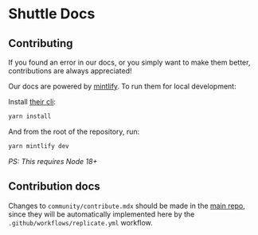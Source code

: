 # Shuttle Docs

## Contributing

If you found an error in our docs, or you simply want to make them better, contributions are always appreciated!

Our docs are powered by [mintlify](https://mintlify.com/). To run them for local development:

Install [their cli](https://www.npmjs.com/package/mintlify):

```bash
yarn install
```

And from the root of the repository, run:

```bash
yarn mintlify dev
```

*PS: This requires Node 18+*

## Contribution docs

Changes to `community/contribute.mdx` should be made in the [main repo](https://github.com/shuttle-hq/shuttle/blob/main/CONTRIBUTING.md),
since they will be automatically implemented here by the `.github/workflows/replicate.yml` workflow.
